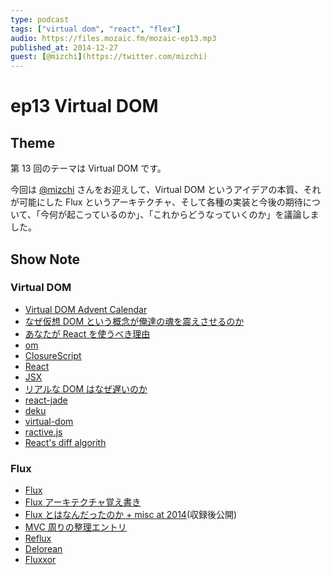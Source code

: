 ```yaml
---
type: podcast
tags: ["virtual dom", "react", "flex"]
audio: https://files.mozaic.fm/mozaic-ep13.mp3
published_at: 2014-12-27
guest: [@mizchi](https://twitter.com/mizchi)
---
```


# ep13 Virtual DOM

## Theme

第 13 回のテーマは Virtual DOM です。

今回は [@mizchi](https://twitter.com/mizchi/) さんをお迎えして、Virtual DOM というアイデアの本質、それが可能にした Flux というアーキテクチャ、そして各種の実装と今後の期待について、「今何が起こっているのか」、「これからどうなっていくのか」を議論しました。

## Show Note

### Virtual DOM

- [Virtual DOM Advent Calendar](http://qiita.com/advent-calendar/2014/virtual-dom)
- [なぜ仮想 DOM という概念が俺達の魂を震えさせるのか](http://qiita.com/mizchi/items/4d25bc26def1719d52e6)
- [あなたが React を使うべき理由](http://mizchi.hatenablog.com/entry/2014/09/02/201728)
- [om](https://github.com/swannodette/om)
- [ClosureScript](https://github.com/clojure/clojurescript)
- [React](http://facebook.github.io/react/)
- [JSX](http://facebook.github.io/jsx/)
- [リアルな DOM はなぜ遅いのか](http://steps.dodgson.org/b/2014/12/11/why-is-real-dom-slow/)
- [react-jade](https://github.com/jadejs/react-jade)
- [deku](https://github.com/segmentio/deku)
- [virtual-dom](https://github.com/Matt-Esch/virtual-dom)
- [ractive.js](http://www.ractivejs.org/)
- [React's diff algorith](http://calendar.perfplanet.com/2013/diff/)

### Flux

- [Flux](http://facebook.github.io/flux/)
- [Flux アーキテクチャ覚え書き](http://saneyukis.hatenablog.com/entry/2014/09/26/174750)
- [Flux とはなんだったのか + misc at 2014](http://saneyukis.hatenablog.com/entry/2014/12/24/014421)(収録後公開)
- [MVC 周りの整理エントリ](http://blog.nodejitsu.com/scaling-isomorphic-javascript-code/)
- [Reflux](https://github.com/spoike/refluxjs)
- [Delorean](http://deloreanjs.com/)
- [Fluxxor](http://fluxxor.com/)
